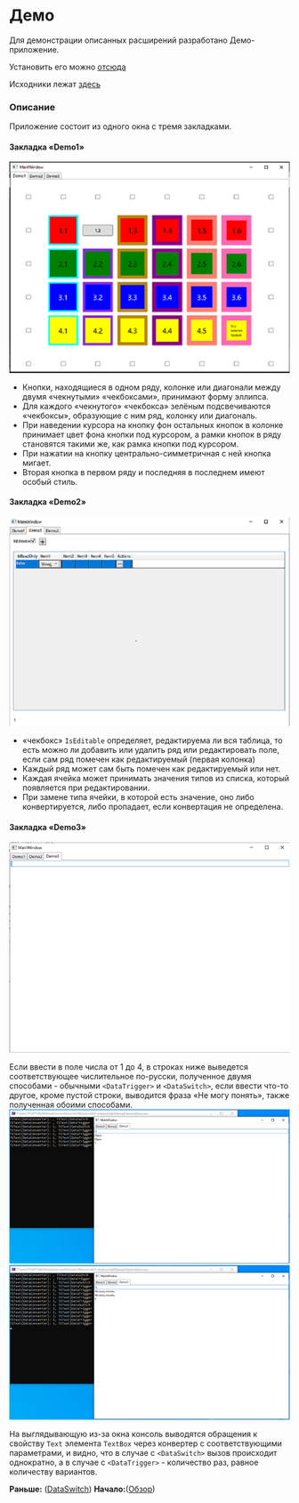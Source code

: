 # Демо
Для демонстрации описанных расширений разработано Демо-приложение.

Установить его можно [отсюда](https://leksiqq.github.io/WpfMarkupExtension/download/)

Исходники лежат [здесь](../tree/master/WpfMarkupExtensionDemo)

### Описание
Приложение состоит из одного окна с тремя закладками.
#### Закладка «Demo1»
![TabItem.Demo1](1.png)
* Кнопки, находящиеся в одном ряду, колонке или диагонали между двумя «чекнутыми» «чекбоксами», принимают форму эллипса.
* Для каждого «чекнутого» «чекбокса» зелёным подсвечиваются «чекбоксы», образующие с ним ряд, колонку или диагональ.
* При наведении курсора на кнопку фон остальных кнопок в колонке принимает цвет фона кнопки под курсором, а рамки кнопок в ряду становятся такими же, как рамка кнопки под курсором.
* При нажатии на кнопку центрально-симметричная с ней кнопка мигает.
* Вторая кнопка в первом ряду и последняя в последнем имеют особый стиль.
#### Закладка «Demo2»
![TabItem.Demo2](2.png)
* «чекбокс» `IsEditable` определяет, редактируема ли вся таблица, то есть можно ли добавить или удалить ряд или редактировать поле, если сам ряд помечен как редактируемый (первая колонка)
* Каждый ряд может сам быть помечен как редактируемый или нет.
* Каждая ячейка может принимать значения типов из списка, который появляется при редактировании.
* При замене типа ячейки, в которой есть значение, оно либо конвертируется, либо пропадает, если конвертация не определена.
#### Закладка «Demo3»
![TabItem.Demo3](3-1.png)

Если ввести в поле числа от 1 до 4, в строках ниже выведется соответствующее числительное по-русски, полученное двумя способами - обычными `<DataTrigger>` и `<DataSwitch>`, если ввести что-то другое, кроме пустой строки, выводится фраза «Не могу понять», также полученная обоими способами.
![TabItem.Demo3](3-2.png) ![TabItem.Demo3](3-3.png)

На выглядывающую из-за окна консоль выводятся обращения к свойству `Text` элемента `TextBox` через конвертер с соответствующими параметрами, и видно, что в случае с `<DataSwitch>` вызов происходит однократно, а в случае с `<DataTrigger>` - количество раз, равное количеству вариантов.

**Раньше:** ([DataSwitch](DataSwitch-ru)) **Начало:**([Обзор](Обзор))